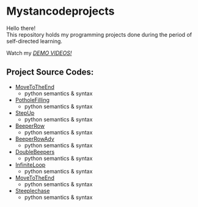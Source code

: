 # Mystancodeprojects
Hello there!\
This repository holds my programming projects done during the period of self-directed learning.

Watch my *[DEMO VIDEOS!]()*

## Project Source Codes:
* [MoveToTheEnd]()
  * python semantics & syntax
* [PotholeFilling]()
  * python semantics & syntax
* [StepUp]()
  * python semantics & syntax
* [BeeperRow]()
  * python semantics & syntax  
* [BeeperRowAdv]()
  * python semantics & syntax 
* [DoubleBeepers]()
  * python semantics & syntax 
* [InfiniteLoop]()
  * python semantics & syntax
* [MoveToTheEnd]()
  * python semantics & syntax  
* [Steeplechase]()
  * python semantics & syntax 



